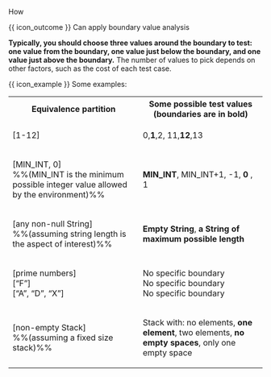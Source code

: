 <span id="title">How</span>

<span id="prereqs"></span>

<span id="outcomes">{{ icon_outcome }} Can apply boundary value analysis</span>

<div id="body">

**Typically, you should choose three values around the boundary to test: one value from the boundary, one value just below the boundary, and one value just above the boundary.** The number of values to pick depends on other factors, such as the cost of each test case.

<box>
<div class="text-monospace">

{{ icon_example }} Some examples:

<table class="table">
  <tr>
    <th>Equivalence partition</th>
    <th>Some possible test values (boundaries are in bold)</th>
  </tr>
  <tr>
  <td>
      
[1-12]
      
  </td>
  <td>
      
0,**1**,2, 11,**12**,13
      
  </td>
  </tr>
  <tr>
  <td>
      
[MIN_INT, 0]<br>
%%(MIN_INT is the minimum possible integer value allowed by the environment)%%
      
  </td>
  <td>
      
**MIN_INT**, MIN_INT+1, -1, **0** , 1
      
  </td>
  </tr>
  <tr>
  <td>
      
[any non-null String]<br>
%%(assuming string length is the aspect of interest)%%

  </td>
  <td>
      
**Empty String**, **a String of maximum possible length**
      
  </td>
  </tr>
  <tr>
  <td>
      
[prime numbers]<br>
[“F”]<br>
[“A”, “D”, “X”]
      
  </td>
  <td>
      
No specific boundary<br>
No specific boundary<br>
No specific boundary
      
  </td>
  </tr>
  <tr>
  <td>
      
[non-empty Stack]<br>
%%(assuming a fixed size stack)%%
      
  </td>
  <td>
      
Stack with: no elements, **one element**, two elements, **no empty spaces**, only one empty space
      
  </td>
  </tr>
</table>

</div>
</box>


</div>

<div id="extras">
</div>

